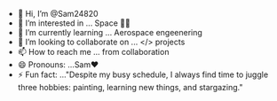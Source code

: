 - 👋 Hi, I’m @Sam24820
- 👀 I’m interested in ... Space 🚀🌌
- 🌱 I’m currently learning ... Aerospace engeenering 
- 💞️ I’m looking to collaborate on ... </> projects
- 📫 How to reach me ... from collaboration
- 😄 Pronouns: ...Sam❤
- ⚡ Fun fact: ..."Despite my busy schedule, I always find time to juggle three hobbies: painting, learning new things, and stargazing."

<!---
Sam24820/Sam24820 is a ✨ special ✨ repository because its `README.md` (this file) appears on your GitHub profile.
You can click the Preview link to take a look at your changes.
--->
